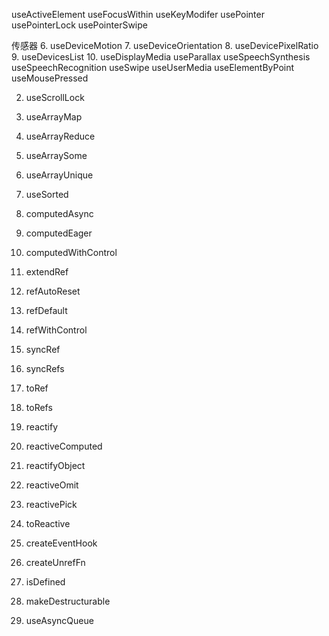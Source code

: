 useActiveElement
useFocusWithin
useKeyModifer
usePointer
usePointerLock
usePointerSwipe

传感器
6. useDeviceMotion
7. useDeviceOrientation
8. useDevicePixelRatio
9. useDevicesList
10. useDisplayMedia
useParallax
useSpeechSynthesis
useSpeechRecognition
useSwipe
useUserMedia
useElementByPoint
useMousePressed

2. useScrollLock
1. useArrayMap
2. useArrayReduce
3. useArraySome
4. useArrayUnique
5. useSorted

1. computedAsync
2. computedEager
3. computedWithControl

1. extendRef
2. refAutoReset
3. refDefault
4. refWithControl
5. syncRef
6. syncRefs
7. toRef
8. toRefs

1. reactify
2. reactiveComputed
3. reactifyObject
4. reactiveOmit
5. reactivePick
6. toReactive

1. createEventHook
2. createUnrefFn
3. isDefined
4. makeDestructurable
5. useAsyncQueue